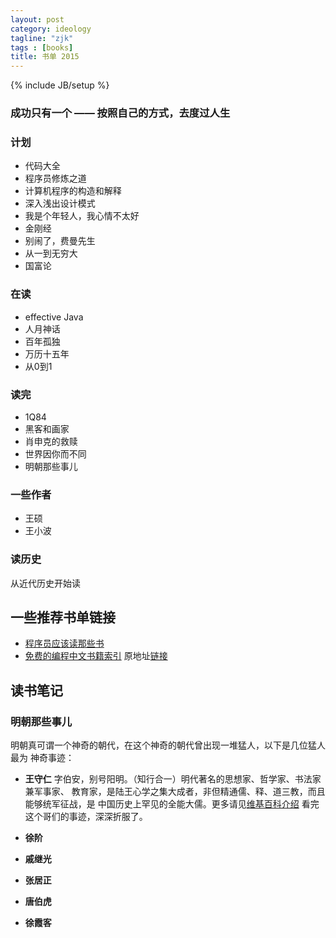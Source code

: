 ```yaml
---
layout: post
category: ideology
tagline: "zjk"
tags : [books]
title: 书单 2015
---
```

{% include JB/setup %}

### 成功只有一个 —— 按照自己的方式，去度过人生

### 计划
- 代码大全
- 程序员修炼之道
- 计算机程序的构造和解释
- 深入浅出设计模式
- 我是个年轻人，我心情不太好
- 金刚经
- 别闹了，费曼先生
- 从一到无穷大
- 国富论

### 在读
- effective Java
- 人月神话
- 百年孤独
- 万历十五年
- 从0到1


### 读完
- 1Q84
- 黑客和画家
- 肖申克的救赎
- 世界因你而不同 
- 明朝那些事儿

### 一些作者
- 王硕
- 王小波

### 读历史
从近代历史开始读

## 一些推荐书单链接
- [程序员应该读那些书](http://justjavac.com/other/2012/05/15/qualified-programmer-should-read-what-books.html)
- [免费的编程中文书籍索引](http://siberiawolf.com/free_programming/index.html) 原地址[链接](https://github.com/vhf/free-programming-books/blob/master/free-programming-books-zh.md)

## 读书笔记

### 明朝那些事儿

明朝真可谓一个神奇的朝代，在这个神奇的朝代曾出现一堆猛人，以下是几位猛人最为
神奇事迹：

- **王守仁** 字伯安，别号阳明。（知行合一）明代著名的思想家、哲学家、书法家兼军事家、
教育家，是陆王心学之集大成者，非但精通儒、释、道三教，而且能够统军征战，是
中国历史上罕见的全能大儒。更多请见[维基百科介绍](http://zh.wikipedia.org/wiki/%E7%8E%8B%E5%AE%88%E4%BB%81)
看完这个哥们的事迹，深深折服了。

- **徐阶**

- **戚继光**

- **张居正**

- **唐伯虎**

- **徐霞客**

